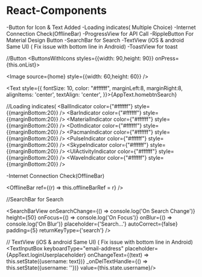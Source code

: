 # React-Components

-Button for Icon & Text Added
-Loading indicates( Multiple Choice)
-Internet Connection Check(OfflineBar)
-ProgressView for API Call
-RippleButton For Material Design Button
-SearchBar for Search 
-TextView (iOS & android Same UI) ( Fix issue with bottom line in Android)
-ToastView for toast


//Button
<ButtonsWithIcons styles={{width: 90,height: 90}} onPress={this.onList}>

 <Image source={home} style={{width: 60,height: 60}} />
 
 <Text style={{
        fontSize: 10,
        color: "#ffffff",
        marginLeft:8,
        marginRight:8,
        alignItems: 'center',
        textAlign: 'center',
    }}>{AppText.homebtnSearch}</Text>
    
</ButtonsWithIcons>


//Loading indicates(
<BallIndicator color={"#ffffff"} style={{marginBottom:20}} />
<BarIndicator color={"#ffffff"} style={{marginBottom:20}} />
<MaterialIndicator color={"#ffffff"} style={{marginBottom:20}} />
<DotIndicator color={"#ffffff"} style={{marginBottom:20}} />
<PacmanIndicator color={"#ffffff"} style={{marginBottom:20}} />
<PulseIndicator color={"#ffffff"} style={{marginBottom:20}} />
<SkypeIndicator color={"#ffffff"} style={{marginBottom:20}} />
<UIActivityIndicator color={"#ffffff"} style={{marginBottom:20}} />
<WaveIndicator color={"#ffffff"} style={{marginBottom:20}} />


-Internet Connection Check(OfflineBar)

<OfflineBar ref={(r) => this.offlineBarRef = r} />


//SearchBar for Search 

<SearchBarView onSearchChange={() => console.log('On Search Change')}
                                   height={50}
                                   onFocus={() => console.log('On Focus')}
                                   onBlur={() => console.log('On Blur')}
                                   placeholder={'Search...'}
                                   autoCorrect={false}
                                   padding={5}
                                   returnKeyType={'search'} />

// TextView (iOS & android Same UI) ( Fix issue with bottom line in Android)
<TextInputBox keyboardType="email-address"
                                      placeholder={AppText.loginUserplaceholder}
                                      onChangeText={(text) => this.setState({username: text})}
                                      _onDelTextHandle={() => this.setState({username: ''})}
                                      value={this.state.username}/>
                                      
